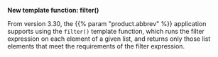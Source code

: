 ---
---
<!-- DISCLAIMER: This file is based on the syslog-ng Open Source Edition documentation https://github.com/balabit/syslog-ng-ose-guides/commit/2f4a52ee61d1ea9ad27cb4f3168b95408fddfdf2 and is used under the terms of The syslog-ng Open Source Edition Documentation License. The file has been modified by Axoflow. -->
**New template function: filter()**

From version 3.30, the {{% param "product.abbrev" %}} application supports using the `filter()` template function, which runs the filter expression on each element of a given list, and returns only those list elements that meet the requirements of the filter expression.
